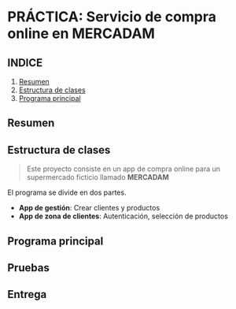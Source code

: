 # PRÁCTICA: Servicio de compra online en MERCADAM

## INDICE

1. [Resumen](#resumen)
2. [Estructura de clases](#estructura-de-clases)
3. [Programa principal](#programa-principal)

## Resumen

## Estructura de clases
> Este proyecto consiste en un app de compra online para un supermercado ficticio llamado **MERCADAM**

El programa se divide en dos partes.
- **App de gestión**: Crear clientes y productos
- **App de zona de clientes**: Autenticación, selección de productos

## Programa principal

## Pruebas

## Entrega